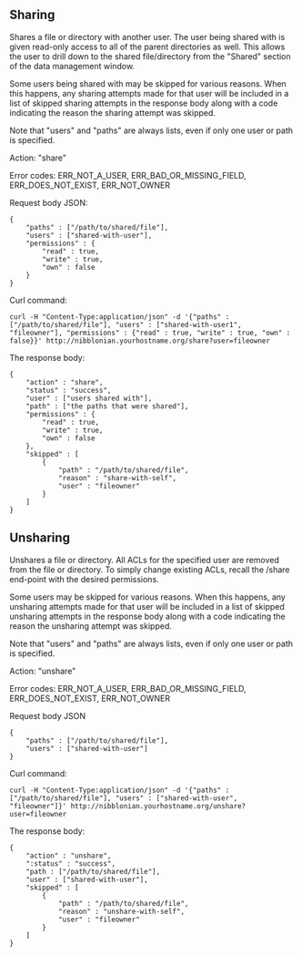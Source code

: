 Sharing
-------

Shares a file or directory with another user. The user being shared with is given read-only access to all of the parent directories as well. This allows the user to drill down to the shared file/directory from the "Shared" section of the data management window.

Some users being shared with may be skipped for various reasons. When this happens, any sharing attempts made for that user will be included in a list of skipped sharing attempts in the response body along with a code indicating the reason the sharing attempt was skipped.

Note that "users" and "paths" are always lists, even if only one user or path is specified.

Action: "share"

Error codes: ERR_NOT_A_USER, ERR_BAD_OR_MISSING_FIELD, ERR_DOES_NOT_EXIST, ERR_NOT_OWNER

Request body JSON:

    {
        "paths" : ["/path/to/shared/file"],
        "users" : ["shared-with-user"],
        "permissions" : {
            "read" : true,
            "write" : true,
            "own" : false
        }
    }

Curl command:

    curl -H "Content-Type:application/json" -d '{"paths" : ["/path/to/shared/file"], "users" : ["shared-with-user1", "fileowner"], "permissions" : {"read" : true, "write" : true, "own" : false}}' http://nibblonian.yourhostname.org/share?user=fileowner

The response body:

    {
        "action" : "share",
        "status" : "success",
        "user" : ["users shared with"],
        "path" : ["the paths that were shared"],
        "permissions" : {
            "read" : true,
            "write" : true,
            "own" : false
        },
        "skipped" : [
            {
                "path" : "/path/to/shared/file",
                "reason" : "share-with-self",
                "user" : "fileowner"
            }
        ]
    }

Unsharing
------------------------
Unshares a file or directory. All ACLs for the specified user are removed from the file or directory. To simply change existing ACLs, recall the /share end-point with the desired permissions.

Some users may be skipped for various reasons.  When this happens, any unsharing attempts made for that user will be included in a list of skipped unsharing attempts in the response body along with a code indicating the reason the unsharing attempt was skipped.

Note that "users" and "paths" are always lists, even if only one user or path is specified.

Action: "unshare"

Error codes: ERR_NOT_A_USER, ERR_BAD_OR_MISSING_FIELD, ERR_DOES_NOT_EXIST, ERR_NOT_OWNER

Request body JSON

    {
        "paths" : ["/path/to/shared/file"],
        "users" : ["shared-with-user"]
    }

Curl command:

    curl -H "Content-Type:application/json" -d '{"paths" : ["/path/to/shared/file"], "users" : ["shared-with-user", "fileowner"]}' http://nibblonian.yourhostname.org/unshare?user=fileowner

The response body:

    {
        "action" : "unshare",
        ":status" : "success",
        "path : ["/path/to/shared/file"],
        "user" : ["shared-with-user"],
        "skipped" : [
            {
                "path" : "/path/to/shared/file",
                "reason" : "unshare-with-self",
                "user" : "fileowner"
            }
        ]
    }
